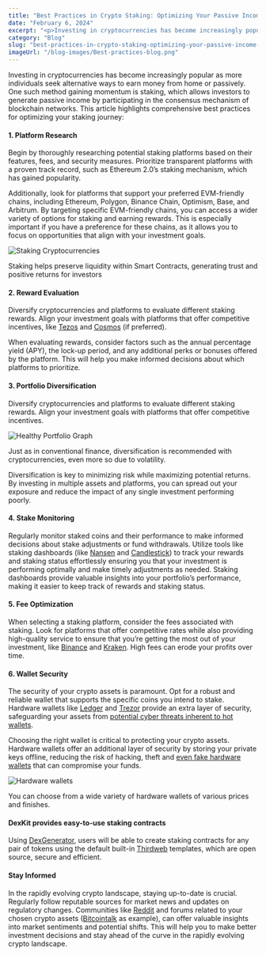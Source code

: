 ```yaml
---
title: "Best Practices in Crypto Staking: Optimizing Your Passive Income Journey"
date: "February 6, 2024"
excerpt: "<p>Investing in cryptocurrencies has become increasingly popular as more individuals seek alternative ways to earn money from home or passively. One such method gaining momentum&hellip;</p> "
category: "Blog"
slug: "best-practices-in-crypto-staking-optimizing-your-passive-income-journey"
imageUrl: "/blog-images/Best-practices-blog.png"
---
```


Investing in cryptocurrencies has become increasingly popular as more individuals seek alternative ways to earn money from home or passively. One such method gaining momentum is staking, which allows investors to generate passive income by participating in the consensus mechanism of blockchain networks. This article highlights comprehensive best practices for optimizing your staking journey:

#### 1\. Platform Research

Begin by thoroughly researching potential staking platforms based on their features, fees, and security measures. Prioritize transparent platforms with a proven track record, such as Ethereum 2.0’s staking mechanism, which has gained popularity.

Additionally, look for platforms that support your preferred EVM-friendly chains, including Ethereum, Polygon, Binance Chain, Optimism, Base, and Arbitrum. By targeting specific EVM-friendly chains, you can access a wider variety of options for staking and earning rewards. This is especially important if you have a preference for these chains, as it allows you to focus on opportunities that align with your investment goals.

![Staking Cryptocurrencies](https://dexkit.com/wp-content/uploads/bb2ade65-0056-4fbf-98dc-ca8e4c71e2cb.jpg)

Staking helps preserve liquidity within Smart Contracts, generating trust and positive returns for investors

#### 2\. Reward Evaluation

Diversify cryptocurrencies and platforms to evaluate different staking rewards. Align your investment goals with platforms that offer competitive incentives, like [Tezos](https://tezos.com/) and [Cosmos](https://cosmos.network/) (if preferred).

When evaluating rewards, consider factors such as the annual percentage yield (APY), the lock-up period, and any additional perks or bonuses offered by the platform. This will help you make informed decisions about which platforms to prioritize.

#### 3\. Portfolio Diversification

Diversify cryptocurrencies and platforms to evaluate different staking rewards. Align your investment goals with platforms that offer competitive incentives.

![Healthy Portfolio Graph](https://dexkit.com/wp-content/uploads/portfolio-investment.png)

Just as in conventional finance, diversification is recommended with cryptocurrencies, even more so due to volatility.

Diversification is key to minimizing risk while maximizing potential returns. By investing in multiple assets and platforms, you can spread out your exposure and reduce the impact of any single investment performing poorly.

#### 4\. Stake Monitoring

Regularly monitor staked coins and their performance to make informed decisions about stake adjustments or fund withdrawals. Utilize tools like staking dashboards (like [Nansen](https://app.nansen.ai/) and [Candlestick](https://www.candlestick.io/)) to track your rewards and staking status effortlessly ensuring you that your investment is performing optimally and make timely adjustments as needed. Staking dashboards provide valuable insights into your portfolio’s performance, making it easier to keep track of rewards and staking status.

#### 5\. Fee Optimization

When selecting a staking platform, consider the fees associated with staking. Look for platforms that offer competitive rates while also providing high-quality service to ensure that you’re getting the most out of your investment, like [Binance](https://binance.com) and [Kraken](https://kraken.com). High fees can erode your profits over time.

#### 6\. Wallet Security

The security of your crypto assets is paramount. Opt for a robust and reliable wallet that supports the specific coins you intend to stake. Hardware wallets like [Ledger](https://www.ledger.com/) and [Trezor](https://trezor.io) provide an extra layer of security, safeguarding your assets from [potential cyber threats inherent to hot wallets](https://www.liminalcustody.com/blog/why-hot-wallets-and-what-makes-them-vulnerable/#:~:text=Phishing%20and%20Malware%20Attacks,security%20features%20and%20steal%20funds.).

Choosing the right wallet is critical to protecting your crypto assets. Hardware wallets offer an additional layer of security by storing your private keys offline, reducing the risk of hacking, theft and [even fake hardware wallets](https://www.kaspersky.com/blog/fake-trezor-hardware-crypto-wallet/48155/) that can compromise your funds.

![Hardware wallets](https://dexkit.com/wp-content/uploads/crypto-wallets.png)

You can choose from a wide variety of hardware wallets of various prices and finishes.

#### DexKit provides easy-to-use staking contracts

Using [DexGenerator](https://dexappbuilder.dexkit.com/forms/contracts/create), users will be able to create staking contracts for any pair of tokens using the default built-in [Thirdweb](https://thirdweb.com/) templates, which are open source, secure and efficient.

#### Stay Informed

In the rapidly evolving crypto landscape, staying up-to-date is crucial. Regularly follow reputable sources for market news and updates on regulatory changes. Communities like [Reddit](https://www.reddit.com/r/cybersecurity/) and forums related to your chosen crypto assets ([Bitcointalk](http://bitcointalk.org/) as example), can offer valuable insights into market sentiments and potential shifts. This will help you to make better investment decisions and stay ahead of the curve in the rapidly evolving crypto landscape.